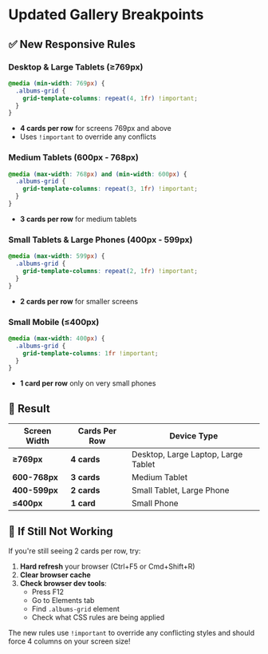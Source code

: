 # Updated Gallery Breakpoints

## ✅ New Responsive Rules

### **Desktop & Large Tablets (≥769px)**
```css
@media (min-width: 769px) {
  .albums-grid { 
    grid-template-columns: repeat(4, 1fr) !important; 
  }
}
```
- **4 cards per row** for screens 769px and above
- Uses `!important` to override any conflicts

### **Medium Tablets (600px - 768px)**
```css
@media (max-width: 768px) and (min-width: 600px) {
  .albums-grid { 
    grid-template-columns: repeat(3, 1fr) !important; 
  }
}
```
- **3 cards per row** for medium tablets

### **Small Tablets & Large Phones (400px - 599px)**
```css
@media (max-width: 599px) {
  .albums-grid { 
    grid-template-columns: repeat(2, 1fr) !important; 
  }
}
```
- **2 cards per row** for smaller screens

### **Small Mobile (≤400px)**
```css
@media (max-width: 400px) {
  .albums-grid {
    grid-template-columns: 1fr !important;
  }
}
```
- **1 card per row** only on very small phones

## 🎯 Result

| Screen Width | Cards Per Row | Device Type |
|--------------|---------------|-------------|
| **≥769px** | **4 cards** | Desktop, Large Laptop, Large Tablet |
| **600-768px** | **3 cards** | Medium Tablet |
| **400-599px** | **2 cards** | Small Tablet, Large Phone |
| **≤400px** | **1 card** | Small Phone |

## 🔧 If Still Not Working

If you're still seeing 2 cards per row, try:

1. **Hard refresh** your browser (Ctrl+F5 or Cmd+Shift+R)
2. **Clear browser cache** 
3. **Check browser dev tools**:
   - Press F12
   - Go to Elements tab
   - Find `.albums-grid` element
   - Check what CSS rules are being applied

The new rules use `!important` to override any conflicting styles and should force 4 columns on your screen size!